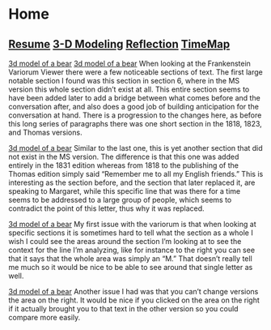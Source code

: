 # Home
## [Resume](resume.md) [3-D Modeling](blender.md) [Reflection](reflection.md) [TimeMap](http://timemapper.okfnlabs.org/anon/bh0cvj-ben-simon-digit100-timemap#0)

[3d model of a bear](section2.png)
[3d model of a bear](section2.2.png)
	When looking at the Frankenstein Variorum Viewer there were a few noticeable sections of text. The first large notable section I found was this section in section 6, where in the MS version this whole section didn’t exist at all. This entire section seems to have been added later to add a bridge between what comes before and the conversation after, and also does a good job of building anticipation for the conversation at hand. There is a progression to the changes here, as before this long series of paragraphs there was one short section in the 1818, 1823, and Thomas versions. 

[3d model of a bear](Section1.png)
  Similar to the last one, this is yet another section that did not exist in the MS version. The difference is that this one was added entirely in the 1831 edition whereas from 1818 to the publishing of the Thomas edition simply said “Remember me to all my English friends.” This is interesting as the section before, and the section that later replaced it, are speaking to Margaret, while this specific line that was there for a time seems to be addressed to a large group of people, which seems to contradict the point of this letter, thus why it was replaced.

[3d model of a bear](Issue1.png)
  My first issue with the variorum is that when looking at specific sections it is sometimes hard to tell what the section as a whole I wish I could see the areas around the section I’m looking at to see the context for the line I’m analyzing, like for instance to the right you can see that it says that the whole area was simply an “M.” That doesn’t really tell me much so it would be nice to be able to see around that single letter as well.

[3d model of a bear](Issue3.png)
  Another issue I had was that you can’t change versions the area on the right. It would be nice if you clicked on the area on the right if it actually brought you to that text in the other version so you could compare more easily. 
